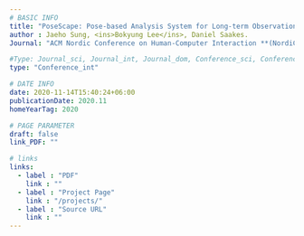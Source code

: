 ```yaml
---
# BASIC INFO
title: "PoseScape: Pose-based Analysis System for Long-term Observation Studies"
author : Jaeho Sung, <ins>Bokyung Lee</ins>, Daniel Saakes.
Journal: "ACM Nordic Conference on Human-Computer Interaction **(NordiCHI 2020)**"

#Type: Journal_sci, Journal_int, Journal_dom, Conference_sci, Conference_int, conference_dom
type: "Conference_int"

# DATE INFO
date: 2020-11-14T15:40:24+06:00
publicationDate: 2020.11
homeYearTag: 2020

# PAGE PARAMETER
draft: false
link_PDF: ""

# links
links:
  - label : "PDF"
    link : ""
  - label : "Project Page"
    link : "/projects/"
  - label : "Source URL"
    link : ""
---
```

